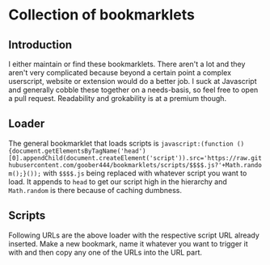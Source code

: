 # Collection of bookmarklets

## Introduction
I either maintain or find these bookmarklets.
There aren't a lot and they aren't very complicated because beyond a certain point a complex userscript, website or extension would do a better job.
I suck at Javascript and generally cobble these together on a needs-basis, so feel free to open a pull request. Readability and grokability is at a premium though.

## Loader
The general bookmarklet that loads scripts is
`javascript:(function (){document.getElementsByTagName('head')[0].appendChild(document.createElement('script')).src='https://raw.githubusercontent.com/goober444/bookmarklets/scripts/$$$$.js?'+Math.random();}());`
with `$$$$.js` being replaced with whatever script you want to load.
It appends to `head` to get our script high in the hierarchy and `Math.random` is there because of caching dumbness.

## Scripts
Following URLs are the above loader with the respective script URL already inserted.
Make a new bookmark, name it whatever you want to trigger it with and then copy any one of the URLs into the URL part.
